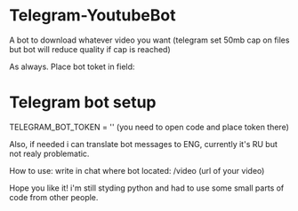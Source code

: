 # Telegram-YoutubeBot
A bot to download whatever video you want (telegram set 50mb cap on files but bot will reduce quality if cap is reached)

As always. Place bot toket in field:
# Telegram bot setup
TELEGRAM_BOT_TOKEN = ''
(you need to open code and place token there)


Also, if needed i can translate bot messages to ENG, currently it's RU but not realy problematic.

How to use:
write in chat where bot located: /video (url of your video)


Hope you like it! i'm still styding python and had to use some small parts of code from other people.

